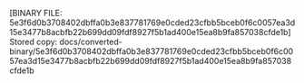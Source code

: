 [BINARY FILE: 5e3f6d0b3708402dbffa0b3e837781769e0cded23cfbb5bceb0f6c0057ea3d15e3477b8acbfb22b699dd09fdf8927f5b1ad400e15ea8b9fa857038cfde1b]
Stored copy: docs/converted-binary/5e3f6d0b3708402dbffa0b3e837781769e0cded23cfbb5bceb0f6c0057ea3d15e3477b8acbfb22b699dd09fdf8927f5b1ad400e15ea8b9fa857038cfde1b
